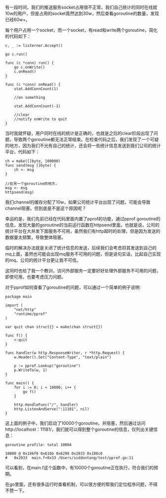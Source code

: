 有一段时间，我们的推送服务socket占用很不正常，我们自己统计的同时在线就10w的用户，但是占用的socket竟然达到30w，然后查看goroutine的数量，发现已经60w+。

每个用户占用一个socket，而一个socket，有read和write两个goroutine，简化的代码如下：

    c, _ := listerner.Accept()
    
    go c.run()
    
    func (c *conn) run() {
        go c.onWrite()
        c.onRead()
    }
    
    func (c *conn) onRead() {
        stat.AddConnCount(1)
        
        //on something
        
        stat.AddConnCount(-1)
        
        //clear
        //notify onWrite to quit
    }
    
当时我就怀疑，用户同时在线的统计是正确的，也就是之后的clear阶段出现了问题，导致两个goroutine都无法正常结束。在检查代码之后，我们发现了一个可疑的地方，因为我们不光有自己的统计，还会将一些统计信息发送到我们公司的统计平台，代码如下：

    ch = make([]byte, 100000)
    func send(msg []byte) {
        ch <- msg
    }
    
    //在另一个goroutine的地方，
    msg <- msg
    httpsend(msg)
    
我们channel的缓存分配了10w，如果公司统计平台出现了问题，可能会导致channel阻塞。但到底是不是这个原因呢？

幸运的是，我们先前已经在代码里面内置了pprof的功能，通过pprof goroutine的信息，发现大量的goroutine的当前运行函数在httpsend里面，也就是说，公司的统计平台在大并发下面服务不可用，虽然我们有http超时的处理，但是因为发送的数据量太频繁，导致整体阻塞。

临时的解决办法就是关闭了统计信息的发送，后续我们会考虑将其发送到自己的mq上面，虽然也可能会出现mq服务不可用的问题，但是说句实话，比起自己实现的mq，公司的统计平台更让我不可信。

这同时也给了我一个教训，访问外部服务一定要好好处理外部服务不可用的问题，即使可用，也要考虑压力问题。

对于pprof如何查看了goroutine的问题，可以通过一个简单的例子说明:

    package main

    import (
        "net/http"
        "runtime/pprof"
    )
    
    var quit chan struct{} = make(chan struct{})
    
    func f() {
        <-quit
    }
    
    func handler(w http.ResponseWriter, r *http.Request) {
        w.Header().Set("Content-Type", "text/plain")
        
        p := pprof.Lookup("goroutine")
        p.WriteTo(w, 1)
    }
    
    func main() {
        for i := 0; i < 10000; i++ {
            go f()
        }
        
        http.HandleFunc("/", handler)
        http.ListenAndServe(":11181", nil)
    }

这上面的例子中，我们启动了10000个goroutine，并阻塞，然后通过访问http://localhost：11181/，我们就可以得到整个goroutine的信息，仅列出关键信息：

    goroutine profile: total 10004
    
    10000 @ 0x186f6 0x616b 0x6298 0x2033 0x188c0
    #	0x2033	main.f+0x33	/Users/siddontang/test/pprof.go:11
    
可以看到，在main.f这个函数中，有10000个goroutine正在执行，符合我们的预期。

在go里面，还有很多运行时查看机制，可以很方便的帮我们定位程序问题，不得不赞一下。